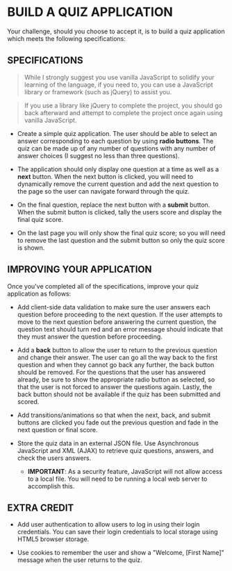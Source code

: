 # BUILD A QUIZ APPLICATION
Your challenge, should you choose to accept it, is to build a quiz application which meets the following specifications:

## SPECIFICATIONS
>While I strongly suggest you use vanilla JavaScript to solidify your learning of the language, if you need to, you can use a JavaScript library or framework (such as jQuery) to assist you.

>If you use a library like jQuery to complete the project, you should go back afterward and attempt to complete the project once again using vanilla JavaScript.

  * Create a simple quiz application. The user should be able to select an answer corresponding to each question by using **radio buttons**. The quiz can be made up of any number of questions with any number of answer choices (I suggest no less than three questions).

  * The application should only display one question at a time as well as a **next** button. When the next button is clicked, you will need to dynamically remove the current question and add the next question to the page so the user can navigate forward through the quiz.

  * On the final question, replace the next button with a **submit** button. When the submit button is clicked, tally the users score and display the final quiz score.

  * On the last page you will only show the final quiz score; so you will need to remove the last question and the submit button so only the quiz score is shown.

## IMPROVING YOUR APPLICATION
Once you've completed all of the specifications, improve your quiz application as follows:

  * Add client-side data validation to make sure the user answers each question before proceeding to the next question. If the user attempts to move to the next question before answering the current question, the question text should turn red and an error message should indicate that they must answer the question before proceeding.

  * Add a **back** button to allow the user to return to the previous question and change their answer. The user can go all the way back to the first question and when they cannot go back any further, the back button should be removed. For the questions that the user has answered already, be sure to show the appropriate radio button as selected, so that the user is not forced to answer the questions again. Lastly, the back button should not be available if the quiz has been submitted and scored.

  * Add transitions/animations so that when the next, back, and submit buttons are clicked you fade out the previous question and fade in the next question or final score.

  * Store the quiz data in an external JSON file. Use Asynchronous JavaScript and XML (AJAX) to retrieve quiz questions, answers, and check the users answers.

    * **IMPORTANT**: As a security feature, JavaScript will not allow access to a local file. You will need to be running a local web server to accomplish this.

## EXTRA CREDIT
  * Add user authentication to allow users to log in using their login credentials. You can save their login credentials to local storage using HTML5 browser storage.

  * Use cookies to remember the user and show a "Welcome, [First Name]" message when the user returns to the quiz.
